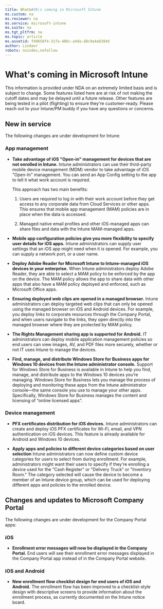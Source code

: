 ```yaml
---
title: What&#39;s coming in Microsoft Intune
ms.custom: na
ms.reviewer: na
ms.service: microsoft-intune
ms.suite: na
ms.tgt_pltfrm: na
ms.topic: article
ms.assetid: f49650f4-31fa-406c-a4da-d8c9a4a8384d
author: Lindavr
robots: noindex,nofollow
---
```

# What&#39;s coming in Microsoft Intune
This information is provided under NDA on an extremely limited basis and is subject to change. Some features listed here are at risk of not making the cutoff dates and may be delayed until a future release. Other features are being tested in a pilot (flighting) to ensure they're customer-ready. Please reach out to your Intune/PM buddy if you have any questions or concerns.
## New in service
The following changes are under development for Intune: 
### App management

- **Take advantage of iOS "Open-in" management for devices that are not enrolled in Intune.** Intune administrators can use their third-party mobile device management (MDM) vendor to take advantage of iOS "Open-In" management. You can send an App Config setting to the app to tell it what work account is required.  

	This approach has two main benefits:

	1. Users are required to log in with their work account before they get access to any corporate data from Cloud Services or other apps. This ensures that mobile app management (MAM) policies are in place when the data is accessed.

	2. Managed native email profiles and other iOS-managed apps can share files and data with the Intune MAM-managed apps. 
	
- **Mobile app configuration policies give you more flexibility to specify user details for iOS apps.** Intune administrators can supply user settings that an iOS app might need when it is opened. For example, you can supply a network port, or a user name. 

- **Deploy Adobe Reader for Microsoft Intune to Intune-managed iOS devices in your enterprise.** When Intune administrators deploy Adobe Reader, they are able to select a MAM policy to be enforced by the app on the device. The MAM policy allows the app to share data with other apps that also have a MAM policy deployed and enforced, such as Microsoft Office apps. 

- **Ensuring deployed web clips are opened in a managed browser.** Intune administrators can deploy targeted web clips that can only be opened using the managed browser on iOS and Android devices. For example, you deploy links to corporate resources through the Company Portal, and when users navigate to the links, they  open directly into the managed browser where they are protected by MAM policy.  

- **The Rights Management sharing app is supported for Android.** IT administrators can deploy mobile application management policies so end users can view images, AV, and PDF files more securely, whether or not IT uses Intune to manage the devices. 

- **Find, manage, and distribute Windows Store for Business apps for Windows 10 devices from the Intune administrator console.** Support for Windows Store for Business is available in Intune to help you find, manage, and distribute apps to the Windows 10 devices you’re managing. Windows Store for Business lets you manage the process of deploying and monitoring these apps from the Intune administrator console—the same console you use to manage your other apps. Specifically, Windows Store for Business manages the content and licensing  of “online licensed apps”.

### Device management
- **PFX certificates distribution for iOS devices.** Intune administrators can create and deploy iOS PFX certificates for Wi-Fi, email, and VPN authentication on iOS devices. This feature is already available for Android and Windows 10 devices.

- **Apply apps and policies to different device categories based on user selection**
Intune administrators can now define custom device categories for users to select from during enrollment. For example, administrators might want their users to specify if they're enrolling a device used for the "Cash Register" or "Delivery Truck" or "Inventory Room." The category selected will cause the device to become a member of an Intune device group, which can be used for deploying different apps and policies to the enrolled device.


## Changes and updates to Microsoft Company Portal
The following changes are under development for the Company Portal apps:

### iOS
- **Enrollment error messages will now be displayed in the Company Portal.** End users will see their enrollment error messages displayed in the Company Portal app instead of in the Company Portal website.

### iOS and Android
- **New enrollment flow checklist design for end users of iOS and Android.** The enrollment flow has been improved to a checklist-style design with descriptive screens to provide information about the enrollment process, as currently documented on the Intune notice board.



